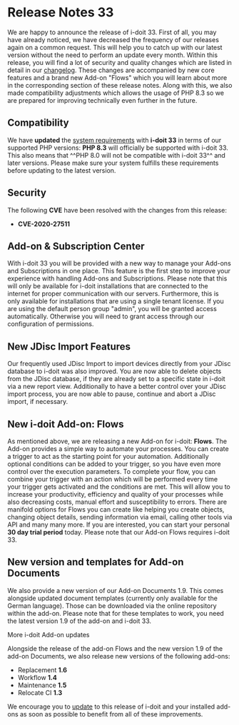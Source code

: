 # Release Notes 33

We are happy to announce the release of i-doit 33. First of all, you may have already noticed, we have decreased the frequency of our releases again on a common request. This will help you to catch up with our latest version without the need to perform an update every month. Within this release, you will find a lot of security and quality changes which are listed in detail in our [changelog](../changelogs/changelog-33.md). These changes are accompanied by new core features and a brand new Add-on "Flows" which you will learn about more in the corresponding section of these release notes. Along with this, we also made compatibility adjustments which allows the usage of PHP 8.3 so we are prepared for improving technically even further in the future.

## Compatibility

We have **updated** the [system requirements](../../installation/systemvoraussetzungen.md) with **i-doit 33** in terms of our supported PHP versions: **PHP 8.3** will officially be supported with i-doit 33. This also means that ^^PHP 8.0 will not be compatible with i-doit 33^^ and later versions. Please make sure your system fulfills these requirements before updating to the latest version.

## Security

The following **CVE** have been resolved with the changes from this release:

-   **CVE-2020-27511**

## Add-on & Subscription Center

With i-doit 33 you will be provided with a new way to manage your Add-ons and Subscriptions in one place. This feature is the first step to improve your experience with handling Add-ons and Subscriptions. Please note that this will only be available for i-doit installations that are connected to the internet for proper communication with our servers. Furthermore, this is only available for installations that are using a single tenant license. If you are using the default person group "admin", you will be granted access automatically. Otherwise you will need to grant access through our configuration of permissions.

## New JDisc Import Features

Our frequently used JDisc Import to import devices directly from your JDisc database to i-doit was also improved. You are now able to delete objects from the JDisc database, if they are already set to a specific state in i-doit via a new report view. Additionally to have a better control over your JDisc import process, you are now able to pause, continue and abort a JDisc import, if necessary.

## New i-doit Add-on: Flows

As mentioned above, we are releasing a new Add-on for i-doit: **Flows**. The Add-on provides a simple way to automate your processes. You can create a trigger to act as the starting point for your automation. Additionally optional conditions can be added to your trigger, so you have even more control over the execution parameters. To complete your flow, you can combine your trigger with an action which will be performed every time your trigger gets activated and the conditions are met. This will allow you to increase your productivity, efficiency and quality of your processes while also decreasing costs, manual effort and susceptibility to errors.
There are manifold options for Flows you can create like helping you create objects, changing object details, sending information via email, calling other tools via API and many many more. If you are interested, you can start your personal **30 day trial period** today. Please note that our Add-on Flows requires i-doit 33.

## New version and templates for Add-on Documents

We also provide a new version of our Add-on Documents 1.9. This comes alongside updated document templates (currently only available for the German language). Those can be downloaded via the online repository within the add-on. Please note that for these templates to work, you need the latest version 1.9 of the add-on and i-doit 33.

More i-doit Add-on updates

Alongside the release of the add-on Flows and the new version 1.9 of the add-on Documents, we also release new versions of the following add-ons:

-   Replacement **1.6**
-   Workflow **1.4**
-   Maintenance **1.5**
-   Relocate CI **1.3**

We encourage you to [update](../../wartung-und-betrieb/update-einspielen.md) to this release of i-doit and your installed add-ons as soon as possible to benefit from all of these improvements.

